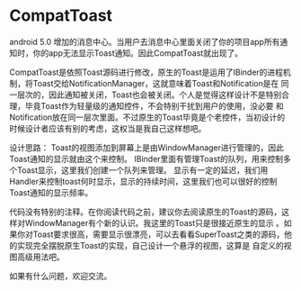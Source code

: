 # CompatToast
android 5.0 增加的消息中心。当用户去消息中心里面关闭了你的项目app所有通知时，你的app无法显示Toast通知。因此CompatToast就出现了。

CompatToast是依照Toast源码进行修改，原生的Toast是运用了IBinder的进程机制，将Toast交给NotificationManager，这就意味着Toast和Notification是在
同一层次的，因此通知被关闭，Toast也会被关闭。个人是觉得这样设计不是特别合理，毕竟Toast作为轻量级的通知控件，不会特别干扰到用户的使用，没必要
和Notification放在同一层次里面。不过原生的Toast毕竟是个老控件，当初设计的时候设计者应该有别的考虑，这权当是我自己这样想吧。

设计思路：
 Toast的视图添加到屏幕上是由WindowManager进行管理的，因此Toast通知的显示就由这个来控制。
 IBinder里面有管理Toast的队列，用来控制多个Toast显示，这里我们创建一个队列来管理。
 显示有一定的延迟，我们用Handler来控制toast何时显示，显示的持续时间，这里我们也可以很好的控制Toast通知的显示频率。
 
 代码没有特别的注释。在你阅读代码之前，建议你去阅读原生的Toast的源码，这样对WindowManager有个新的认识。我这里的Toast只是很接近原生的显示
 。如果你对Toast要求很高，需要显示很漂亮，可以去看看SuperToast之类的源码，他的实现完全摆脱原生Toast的实现，自己设计一个悬浮的视图，这算是
 自定义的视图高级用法吧。
 
 如果有什么问题，欢迎交流。
